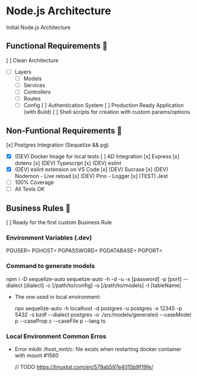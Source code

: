 # Node.js Architecture
Initial Node.js Architecture

## Functional Requirements 🌟
[ ] Clean Architecture
- [ ] Layers
  - [ ] Models
  - [ ] Services
  - [ ] Controllers
  - [ ] Routes
  - [ ] Config
[ ] Authentication System
[ ] Production Ready Application (with Build)
[ ] Shell scripts for creation with custom params/options

## Non-Funtional Requirements 🌟
[x] Postgres Integration (Sequelize && pg)
- [x] (DEV) Docker Image for local tests
[ ] AD Integration
[x] Express
[x] dotenv
[x] (DEV) Typescript
[x] (DEV) eslint
- [x] (DEV) eslint extension on VS Code
[x] (DEV) Sucrase
[x] (DEV) Nodemon - Live reload
[x] (DEV) Pino - Logger
[x] (TEST) Jest
- [ ] 100% Coverage
- [ ] All Tests OK

## Business Rules 🌟
[ ] Ready for the first custom Business Rule

### Environment Variables (.dev)
PGUSER=<user>
PGHOST=<host>
PGPASSWORD=<password>
PGDATABASE=<database>
PGPORT=<port>


### Command to generate models

  npm i -D sequelize-auto
  sequelize-auto -h <host> -d <database> -u <user> -x [password] -p [port]  --dialect [dialect] -c [/path/to/config] -o [/path/to/models] -t [tableName]

* The one used in local environment:

  npx sequelize-auto -h localhost -d postgres -u postgres -x 12345 -p 5432 -s bzdf --dialect postgres -o ./src/models/generated --caseModel p --caseProp c --caseFile p --lang ts

### Local Environment Common Erros

* Error mkdir /host_mnt/c: file exists when restarting docker container with mount #1560

  // TODO
  https://linuxtut.com/en/579ab597e4015b9f19fe/






